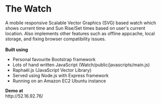 # The Watch
A mobile responsive Scalable Vector Graphics (SVG) based watch which shows current time and Sun Rise/Set times based on user's current location. Also implements other features such as offline appcache, local storage, and fixing browser compatibility issues.<br />
<br />
<strong>Built using</strong>
<ul>
<li>Personal favourite Bootstrap framework</li>
<li>Lots of hand written JavaScript (Watch/public/javascripts/main.js)</li>
<li>Raphaël.js (JavaScript Vector Library)</li>
<li>Served using Node.js with Express framework</li>
<li>Running on an Amazon EC2 Ubuntu instance</li>
</ul>
<strong>Demo at</strong><br />
http://52.16.92.76/<br />
<br />
